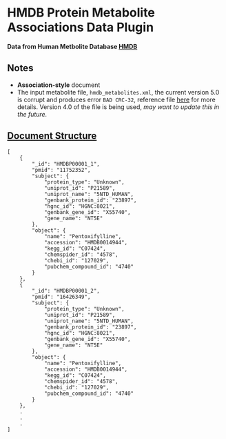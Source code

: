 # HMDB Protein Metabolite Associations Data Plugin
**Data from Human Metbolite Database [HMDB](https://hmdb.ca/downloads)**
  
## Notes  


- **Association-style** document  
- The input metabolite file, `hmdb_metabolites.xml`, the current version 5.0 is corrupt and produces error `BAD CRC-32`, reference file [here]() for more details. Version 4.0 of the file is being used, *may want to update this in the future.*  

## <u> Document Structure </u>

```
[
    {
        "_id": "HMDBP00001_1",
        "pmid": "11752352",
        "subject": {
            "protein_type": "Unknown",
            "uniprot_id": "P21589",
            "uniprot_name": "5NTD_HUMAN",
            "genbank_protein_id": "23897",
            "hgnc_id": "HGNC:8021",
            "genbank_gene_id": "X55740",
            "gene_name": "NT5E"
        },
        "object": {
            "name": "Pentoxifylline",
            "accession": "HMDB0014944",
            "kegg_id": "C07424",
            "chemspider_id": "4578",
            "chebi_id": "127029",
            "pubchem_compound_id": "4740"
        }
    },
    {
        "_id": "HMDBP00001_2",
        "pmid": "16426349",
        "subject": {
            "protein_type": "Unknown",
            "uniprot_id": "P21589",
            "uniprot_name": "5NTD_HUMAN",
            "genbank_protein_id": "23897",
            "hgnc_id": "HGNC:8021",
            "genbank_gene_id": "X55740",
            "gene_name": "NT5E"
        },
        "object": {
            "name": "Pentoxifylline",
            "accession": "HMDB0014944",
            "kegg_id": "C07424",
            "chemspider_id": "4578",
            "chebi_id": "127029",
            "pubchem_compound_id": "4740"
        }
    },
    .
    .
    .
]
```